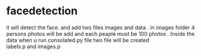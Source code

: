 # facedetection
it will detect the face. and add two files images and data . in images folder 4 persons photos will be add and each peaple must be 100 photos . Inside the data when u run consolated.py file two file will be created labels.p and images.p
